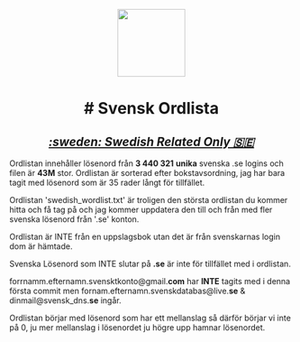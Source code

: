 <p align="center">
  <img width="120px" src="https://spng.subpng.com/20210519/hfl/transparent-dictionary-icon-english-icon-file-and-document-ico-60a4ec62b2c5a4.6659269716214211547323.jpg" />
  <h1 align="center"># Svensk Ordlista </h1>
  <h2 align="center"><i><u>:sweden: Swedish Related Only 🇸🇪</i></u></h2>
</p>

Ordlistan innehåller lösenord från **3 440 321**  __unika__ svenska .se logins och filen är **43M** stor. Ordlistan är sorterad efter bokstavsordning, jag har bara tagit med lösenord som är 35 rader långt för tillfället.

Ordlistan 'swedish_wordlist.txt' är troligen den största ordlistan du kommer hitta och få tag på och jag kommer uppdatera den till och från med fler svenska lösenord från '.se' konton.

Ordlistan är INTE från en uppslagsbok utan det är från svenskarnas login dom är hämtade.

Svenska Lösenord som INTE slutar på **.se** är inte för tillfället med i ordlistan.

forrnamm.efternamn.svensktkonto@gmail.**com** har **INTE** tagits med i denna första commit men fornam.efternamn.svenskdatabas@live.**se** & dinmail@svensk_dns.**se** ingår.

Ordlistan börjar med lösenord som har ett mellanslag så därför börjar vi inte på 0, ju mer mellanslag i lösenordet ju högre upp hamnar lösenordet. 

